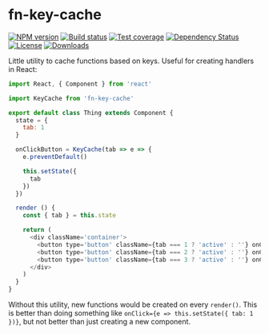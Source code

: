 
# fn-key-cache

[![NPM version][npm-image]][npm-url]
[![Build status][travis-image]][travis-url]
[![Test coverage][codecov-image]][codecov-url]
[![Dependency Status][david-image]][david-url]
[![License][license-image]][license-url]
[![Downloads][downloads-image]][downloads-url]

Little utility to cache functions based on keys.
Useful for creating handlers in React:

```js
import React, { Component } from 'react'

import KeyCache from 'fn-key-cache'

export default class Thing extends Component {
  state = {
    tab: 1
  }

  onClickButton = KeyCache(tab => e => {
    e.preventDefault()

    this.setState({
      tab
    })
  })

  render () {
    const { tab } = this.state

    return (
      <div className='container'>
        <button type='button' className={tab === 1 ? 'active' : ''} onClick={this.onClickButton(1)}>1</button>
        <button type='button' className={tab === 2 ? 'active' : ''} onClick={this.onClickButton(2)}>2</button>
        <button type='button' className={tab === 3 ? 'active' : ''} onClick={this.onClickButton(3)}>3</button>
      </div>
    )
  }
}
```

Without this utility, new functions would be created on every `render()`.
This is better than doing something like `onClick={e => this.setState({ tab: 1 })}`,
but not better than just creating a new component.

[npm-image]: https://img.shields.io/npm/v/fn-key-cache.svg?style=flat-square
[npm-url]: https://npmjs.org/package/fn-key-cache
[travis-image]: https://img.shields.io/travis/jonathanong/fn-key-cache/master.svg?style=flat-square
[travis-url]: https://travis-ci.org/jonathanong/fn-key-cache
[codecov-image]: https://img.shields.io/codecov/c/github/jonathanong/fn-key-cache/master.svg?style=flat-square
[codecov-url]: https://codecov.io/github/jonathanong/fn-key-cache
[david-image]: http://img.shields.io/david/jonathanong/fn-key-cache.svg?style=flat-square
[david-url]: https://david-dm.org/jonathanong/fn-key-cache
[license-image]: http://img.shields.io/npm/l/fn-key-cache.svg?style=flat-square
[license-url]: LICENSE
[downloads-image]: http://img.shields.io/npm/dm/fn-key-cache.svg?style=flat-square
[downloads-url]: https://npmjs.org/package/fn-key-cache
